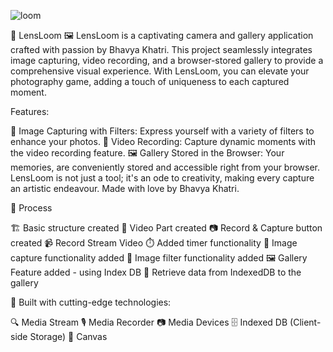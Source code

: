 ![loom](https://github.com/bk408/LensLoom/assets/116827830/2cf9d0de-2a16-4a65-8f98-382fdafdde62)

📸 LensLoom 🖼️
LensLoom is a captivating camera and gallery application crafted with passion by Bhavya Khatri. This project seamlessly integrates image capturing, video recording, and a browser-stored gallery to provide a comprehensive visual experience. With LensLoom, you can elevate your photography game, adding a touch of uniqueness to each captured moment.

Features:

🌈 Image Capturing with Filters: Express yourself with a variety of filters to enhance your photos.
🎥 Video Recording: Capture dynamic moments with the video recording feature.
🖼️ Gallery Stored in the Browser: Your memories, are conveniently stored and accessible right from your browser.
LensLoom is not just a tool; it's an ode to creativity, making every capture an artistic endeavour. Made with love by Bhavya Khatri.

🔄 Process

🏗️ Basic structure created
🎥 Video Part created
📷 Record & Capture button created
📹 Record Stream Video
⏱️ Added timer functionality
🌅 Image capture functionality added
🎨 Image filter functionality added
🖼️ Gallery Feature added - using Index DB
🔄 Retrieve data from IndexedDB to the gallery

🚀 Built with cutting-edge technologies:

🔍 Media Stream
🎙️ Media Recorder
📷 Media Devices
🗄️ Indexed DB (Client-side Storage)
🎨 Canvas
